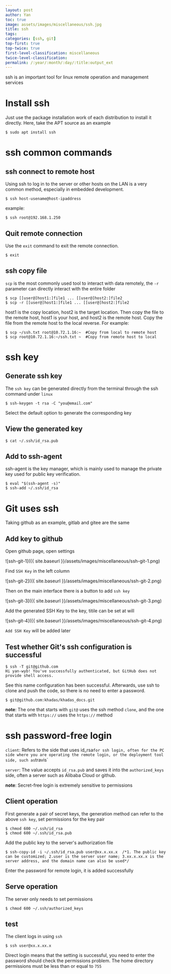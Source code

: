 ```yaml
---
layout: post
author: Yan 
toc: true
image: assets/images/miscellaneous/ssh.jpg 
title: ssh
tags:
categories: [ssh, git]
top-first: true
top-twice: true
first-level-classification: miscellaneous
twice-level-classification:
permalink: /:year/:month/:day/:title:output_ext
---
```


ssh is an important tool for linux remote operation and management services

# Install ssh

Just use the package installation work of each distribution to install it directly. Here, take the APT source as an example

```shell
$ sudo apt install ssh
```

# ssh common commands

## ssh connect to remote host

Using ssh to log in to the server or other hosts on the LAN is a very common method, especially in embedded development.

```shell
$ ssh host-usename@host-ipaddress
```

example:

```shell
$ ssh root@192.168.1.250
```

## Quit remote connection

Use the `exit` command to exit the remote connection.

```shell
$ exit
```

## ssh copy file

`scp` is the most commonly used tool to interact with data remotely, the `-r` parameter can directly interact with the entire folder

```shell
$ scp [[user@]host1:]file1 ... [[user@]host2:]file2
$ scp -r [[user@]host1:]file1 ... [[user@]host2:]file2

```

host1 is the copy location, host2 is the target location. Then copy the file to the remote host, host1 is your host, and host2 is the remote host. Copy the file from the remote host to the local reverse. For example:

```shell
$ scp ~/ssh.txt root@10.72.1.16:~  #Copy from local to remote host
$ scp root@10.72.1.16:~/ssh.txt ~  #Copy from remote host to local
```



# ssh key

## Generate ssh key

The `ssh key` can be generated directly from the terminal through the ssh command under `linux`

```shell
$ ssh-keygen -t rsa -C "you@email.com"
```

Select the default option to generate the corresponding key

## View the generated key

```shell
$ cat ~/.ssh/id_rsa.pub
```

## Add to ssh-agent

ssh-agent is the key manager, which is mainly used to manage the private key used for public key verification.

```shell
$ eval "$(ssh-agent -s)"
$ ssh-add ~/.ssh/id_rsa
```


# Git uses ssh

Taking github as an example, gitlab and gitee are the same

## Add key to github

Open github page, open settings

![ssh-git-1]({{ site.baseurl }}/assets/images/miscellaneous/ssh-git-1.png)

Find `SSH Key` in the left column

![ssh-git-2]({{ site.baseurl }}/assets/images/miscellaneous/ssh-git-2.png)

Then on the main interface there is a button to add `ssh key`

![ssh-git-3]({{ site.baseurl }}/assets/images/miscellaneous/ssh-git-3.png)

Add the generated SSH Key to the key, titile can be set at will

![ssh-git-4]({{ site.baseurl }}/assets/images/miscellaneous/ssh-git-4.png)

`Add SSH Key` will be added later

## Test whether Git's ssh configuration is successful

```shell
$ ssh -T git@github.com
Hi yan-wyb! You've successfully authenticated, but GitHub does not provide shell access.
```

See this name configuration has been successful.
Afterwards, use ssh to clone and push the code, so there is no need to enter a password.

```shell
$ git@github.com:khadas/khadas_docs.git
```

**note**: The one that starts with `git@` uses the ssh method `clone`, and the one that starts with `https://` uses the `https://` method


# ssh password-free login

`client`: Refers to the side that uses id_rsa` for ssh login, often for the PC side where you are operating the remote login, or the deployment tool side, such as `travis`

`server`: The value accepts `id_rsa.pub` and saves it into the `authorized_keys` side, often a server such as Alibaba Cloud or github.

**note**: Secret-free login is extremely sensitive to permissions

## Client operation

First generate a pair of secret keys, the generation method can refer to the above `ssh key`, set permissions for the key pair

```shell
$ chmod 600 ~/.ssh/id_rsa
$ chmod 600 ~/.ssh/id_rsa.pub
```

Add the public key to the server's authorization file

```shell
$ ssh-copy-id -i ~/.ssh/id_rsa.pub user@xx.x.xx.x  /*1. The public key can be customized; 2.user is the server user name; 3.xx.x.xx.x is the server address, and the domain name can also be used*/
```


Enter the password for remote login, it is added successfully

## Serve operation

The server only needs to set permissions

```shell
$ chmod 600 ~/.ssh/authorized_keys
```

## test

The client logs in using `ssh`

```
$ ssh user@xx.x.xx.x
```

Direct login means that the setting is successful, you need to enter the password should check the permissions problem. The home directory permissions must be less than or equal to `755`
